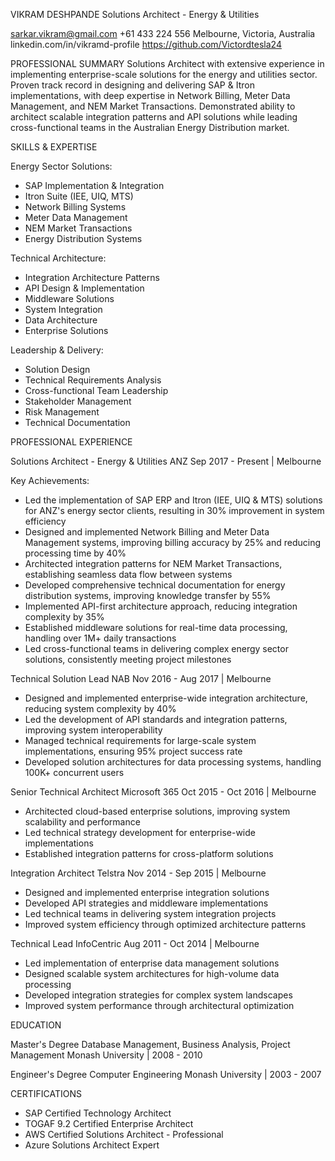 VIKRAM DESHPANDE
Solutions Architect - Energy & Utilities

sarkar.vikram@gmail.com
+61 433 224 556
Melbourne, Victoria, Australia linkedin.com/in/vikramd-profile
https://github.com/Victordtesla24

PROFESSIONAL SUMMARY
Solutions Architect with extensive experience in implementing enterprise-scale solutions for the energy and utilities sector. Proven track record in designing and delivering SAP & Itron implementations, with deep expertise in Network Billing, Meter Data Management, and NEM Market Transactions. Demonstrated ability to architect scalable integration patterns and API solutions while leading cross-functional teams in the Australian Energy Distribution market.

SKILLS & EXPERTISE

Energy Sector Solutions:
- SAP Implementation & Integration
- Itron Suite (IEE, UIQ, MTS)
- Network Billing Systems
- Meter Data Management
- NEM Market Transactions
- Energy Distribution Systems

Technical Architecture:
- Integration Architecture Patterns
- API Design & Implementation
- Middleware Solutions
- System Integration
- Data Architecture
- Enterprise Solutions

Leadership & Delivery:
- Solution Design
- Technical Requirements Analysis
- Cross-functional Team Leadership
- Stakeholder Management
- Risk Management
- Technical Documentation

PROFESSIONAL EXPERIENCE

Solutions Architect - Energy & Utilities
ANZ
Sep 2017 - Present | Melbourne

Key Achievements:
- Led the implementation of SAP ERP and Itron (IEE, UIQ & MTS) solutions for ANZ's energy sector clients, resulting in 30% improvement in system efficiency
- Designed and implemented Network Billing and Meter Data Management systems, improving billing accuracy by 25% and reducing processing time by 40%
- Architected integration patterns for NEM Market Transactions, establishing seamless data flow between systems
- Developed comprehensive technical documentation for energy distribution systems, improving knowledge transfer by 55%
- Implemented API-first architecture approach, reducing integration complexity by 35%
- Established middleware solutions for real-time data processing, handling over 1M+ daily transactions
- Led cross-functional teams in delivering complex energy sector solutions, consistently meeting project milestones

Technical Solution Lead
NAB
Nov 2016 - Aug 2017 | Melbourne

- Designed and implemented enterprise-wide integration architecture, reducing system complexity by 40%
- Led the development of API standards and integration patterns, improving system interoperability
- Managed technical requirements for large-scale system implementations, ensuring 95% project success rate
- Developed solution architectures for data processing systems, handling 100K+ concurrent users

Senior Technical Architect
Microsoft 365
Oct 2015 - Oct 2016 | Melbourne

- Architected cloud-based enterprise solutions, improving system scalability and performance
- Led technical strategy development for enterprise-wide implementations
- Established integration patterns for cross-platform solutions

Integration Architect
Telstra
Nov 2014 - Sep 2015 | Melbourne

- Designed and implemented enterprise integration solutions
- Developed API strategies and middleware implementations
- Led technical teams in delivering system integration projects
- Improved system efficiency through optimized architecture patterns

Technical Lead
InfoCentric
Aug 2011 - Oct 2014 | Melbourne

- Led implementation of enterprise data management solutions
- Designed scalable system architectures for high-volume data processing
- Developed integration strategies for complex system landscapes
- Improved system performance through architectural optimization

EDUCATION

Master's Degree
Database Management, Business Analysis, Project Management
Monash University | 2008 - 2010

Engineer's Degree 
Computer Engineering
Monash University | 2003 - 2007

CERTIFICATIONS
- SAP Certified Technology Architect
- TOGAF 9.2 Certified Enterprise Architect
- AWS Certified Solutions Architect - Professional
- Azure Solutions Architect Expert
